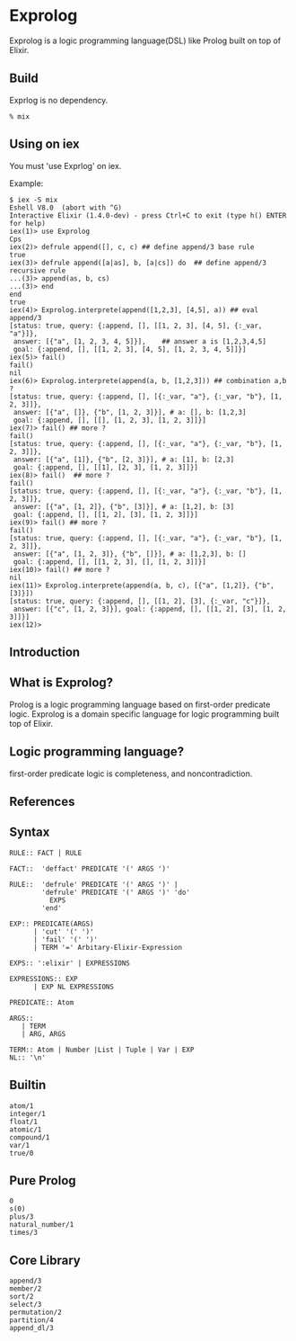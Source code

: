 Exprolog
=========

Exprolog is a logic programming language(DSL) like Prolog
built on top of Elixir.

Build
------

Exprlog is no dependency.

    % mix 

Using on iex
------------

You must 'use Exprlog' on iex.

Example:

    $ iex -S mix
    Eshell V8.0  (abort with ^G)
    Interactive Elixir (1.4.0-dev) - press Ctrl+C to exit (type h() ENTER for help)
    iex(1)> use Exprolog
    Cps
    iex(2)> defrule append([], c, c) ## define append/3 base rule
    true
    iex(3)> defrule append([a|as], b, [a|cs]) do  ## define append/3 recursive rule
    ...(3)> append(as, b, cs)
    ...(3)> end
    end
    true
    iex(4)> Exprolog.interprete(append([1,2,3], [4,5], a)) ## eval append/3
    [status: true, query: {:append, [], [[1, 2, 3], [4, 5], {:_var, "a"}]},
     answer: [{"a", [1, 2, 3, 4, 5]}],    ## answer a is [1,2,3,4,5]
     goal: {:append, [], [[1, 2, 3], [4, 5], [1, 2, 3, 4, 5]]}]
    iex(5)> fail()
    fail()
    nil
    iex(6)> Exprolog.interprete(append(a, b, [1,2,3])) ## combination a,b ?
    [status: true, query: {:append, [], [{:_var, "a"}, {:_var, "b"}, [1, 2, 3]]},
     answer: [{"a", []}, {"b", [1, 2, 3]}], # a: [], b: [1,2,3]
     goal: {:append, [], [[], [1, 2, 3], [1, 2, 3]]}]
    iex(7)> fail() ## more ?
    fail()
    [status: true, query: {:append, [], [{:_var, "a"}, {:_var, "b"}, [1, 2, 3]]},
     answer: [{"a", [1]}, {"b", [2, 3]}], # a: [1], b: [2,3]
     goal: {:append, [], [[1], [2, 3], [1, 2, 3]]}]
    iex(8)> fail()  ## more ?
    fail()
    [status: true, query: {:append, [], [{:_var, "a"}, {:_var, "b"}, [1, 2, 3]]},
     answer: [{"a", [1, 2]}, {"b", [3]}], # a: [1,2], b: [3]
     goal: {:append, [], [[1, 2], [3], [1, 2, 3]]}]
    iex(9)> fail() ## more ?
    fail()
    [status: true, query: {:append, [], [{:_var, "a"}, {:_var, "b"}, [1, 2, 3]]},
     answer: [{"a", [1, 2, 3]}, {"b", []}], # a: [1,2,3], b: []
     goal: {:append, [], [[1, 2, 3], [], [1, 2, 3]]}]
    iex(10)> fail() ## more ?
    nil
    iex(11)> Exprolog.interprete(append(a, b, c), [{"a", [1,2]}, {"b", [3]}])
    [status: true, query: {:append, [], [[1, 2], [3], {:_var, "c"}]},
     answer: [{"c", [1, 2, 3]}], goal: {:append, [], [[1, 2], [3], [1, 2, 3]]}]
    iex(12)> 
    
Introduction
-------------

## What is Exprolog?

Prolog is a logic programming language based on first-order predicate
logic.  Exprolog is a domain specific language for logic programming
built top of Elixir.

## Logic programming language?

first-order predicate logic is completeness, and noncontradiction.


References
-----------

## Syntax

    RULE:: FACT | RULE
    
    FACT::  'deffact' PREDICATE '(' ARGS ')'
    
    RULE::  'defrule' PREDICATE '(' ARGS ')' |
            'defrule' PREDICATE '(' ARGS ')' 'do'
              EXPS
            'end'
    
    EXP:: PREDICATE(ARGS) 
          | 'cut' '(' ')' 
          | 'fail' '(' ')' 
          | TERM '=' Arbitary-Elixir-Expression 
    
    EXPS:: ':elixir' | EXPRESSIONS 
    
    EXPRESSIONS:: EXP 
          | EXP NL EXPRESSIONS
    
    PREDICATE:: Atom
    
    ARGS:: 
       | TERM 
       | ARG, ARGS
    
    TERM:: Atom | Number |List | Tuple | Var | EXP
    NL:: '\n'

## Builtin

    atom/1 
    integer/1
    float/1
    atomic/1
    compound/1
    var/1
    true/0

## Pure Prolog

    0
    s(0)
    plus/3
    natural_number/1
    times/3

## Core Library

    append/3
    member/2
    sort/2
    select/3
    permutation/2
    partition/4
    append_dl/3


